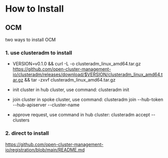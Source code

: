 # How to Install



## OCM

two ways to install OCM

### 1. use clusteradm to install

- VERSION=v0.1.0 && curl -L -o clusteradm_linux_amd64.tar.gz https://github.com/open-cluster-management-io/clusteradm/releases/download/$VERSION/clusteradm_linux_amd64.tar.gz && tar -zxvf clusteradm_linux_amd64.tar.gz

- init cluster in hub cluster, use command: clusteradm init
- join cluster in spoke cluster, use command: clusteradm join --hub-token <hub-token> --hub-apiserver <hub-apiserver> --cluster-name <cluster-name>

- approve request, use command in hub cluster: clusteradm accept --clusters <cluster-name>

### 2. direct to install

https://github.com/open-cluster-management-io/registration/blob/main/README.md

